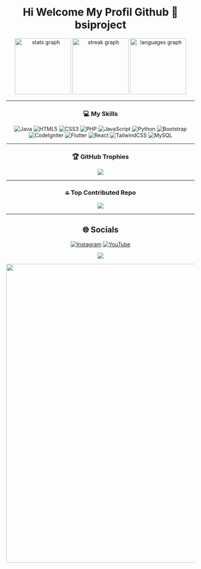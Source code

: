 <h1 align="center">Hi Welcome My Profil Github 👋<br>bsiproject</h1>

<div align="center">

<!-- GitHub Stats -->
<img src="https://github-readme-stats.vercel.app/api?username=bsiproject&hide_title=false&hide_rank=false&show_icons=true&include_all_commits=true&count_private=true&disable_animations=false&theme=dracula&locale=en&hide_border=false" height="150" alt="stats graph" />
<img src="https://streak-stats.demolab.com?user=bsiproject&locale=en&mode=daily&theme=dracula&hide_border=false&border_radius=5" height="150" alt="streak graph" />
<img src="https://github-readme-stats.vercel.app/api/top-langs?username=bsiproject&locale=en&hide_title=false&layout=compact&card_width=320&langs_count=5&theme=dracula&hide_border=false" height="150" alt="languages graph" />

---

### 💻 My Skills
![Java](https://img.shields.io/badge/java-%23ED8B00.svg?style=for-the-badge&logo=openjdk&logoColor=white)
![HTML5](https://img.shields.io/badge/html5-%23E34F26.svg?style=for-the-badge&logo=html5&logoColor=white)
![CSS3](https://img.shields.io/badge/css3-%231572B6.svg?style=for-the-badge&logo=css3&logoColor=white)
![PHP](https://img.shields.io/badge/php-%23777BB4.svg?style=for-the-badge&logo=php&logoColor=white)
![JavaScript](https://img.shields.io/badge/javascript-%23323330.svg?style=for-the-badge&logo=javascript&logoColor=%23F7DF1E)
![Python](https://img.shields.io/badge/python-3670A0?style=for-the-badge&logo=python&logoColor=ffdd54)
![Bootstrap](https://img.shields.io/badge/bootstrap-%238511FA.svg?style=for-the-badge&logo=bootstrap&logoColor=white)
![CodeIgniter](https://img.shields.io/badge/CodeIgniter-%23EF4223.svg?style=for-the-badge&logo=codeIgniter&logoColor=white)
![Flutter](https://img.shields.io/badge/Flutter-%2302569B.svg?style=for-the-badge&logo=Flutter&logoColor=white)
![React](https://img.shields.io/badge/react-%2320232a.svg?style=for-the-badge&logo=react&logoColor=%2361DAFB)
![TailwindCSS](https://img.shields.io/badge/tailwindcss-%2338B2AC.svg?style=for-the-badge&logo=tailwind-css&logoColor=white)
![MySQL](https://img.shields.io/badge/mysql-4479A1.svg?style=for-the-badge&logo=mysql&logoColor=white)

---

### 🏆 GitHub Trophies
![](https://github-profile-trophy.vercel.app/?username=bsiproject&theme=radical&no-frame=false&no-bg=false&margin-w=4)

---

### 🔝 Top Contributed Repo
![](https://github-contributor-stats.vercel.app/api?username=bsiproject&limit=5&theme=dark&combine_all_yearly_contributions=true)

---

## 🌐 Socials
[![Instagram](https://img.shields.io/badge/Instagram-%23E4405F.svg?logo=Instagram&logoColor=white)](https://instagram.com/bsi_project)
[![YouTube](https://img.shields.io/badge/YouTube-%23FF0000.svg?logo=YouTube&logoColor=white)](https://youtube.com/@BSIProject)

[![](https://visitcount.itsvg.in/api?id=bsiproject&icon=2&color=4)](https://visitcount.itsvg.in)

<div align="center">
  <img src="https://media1.giphy.com/media/1lX62THs1T9smDuRvJ/giphy.gif" width="800" />
</div>

<!-- Proudly created with GPRM ( https://gprm.itsvg.in ) -->
